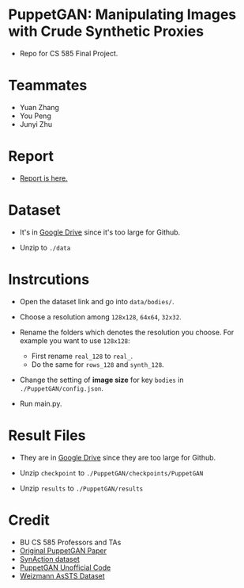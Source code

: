 # PuppetGAN: Manipulating Images with Crude Synthetic Proxies
- Repo for CS 585 Final Project.

# Teammates

- Yuan Zhang
- You Peng
- Junyi Zhu

# Report
- [Report is here.](./585_FinalReport.pdf)

# Dataset

- It's in [Google Drive](https://drive.google.com/drive/folders/1AS5Vmr8Ggk-yYsCEIc1_it67jJ8z1fqK?usp=sharing) 
since it's too large for Github.

- Unzip to ```./data```

# Instrcutions

- Open the dataset link and go into ```data/bodies/```.

- Choose a resolution among ```128x128```, ```64x64```, ```32x32```.

- Rename the folders which denotes the resolution you choose. For example you want to use ```128x128```:
    - First rename ```real_128``` to ```real_```.
    - Do the same for ```rows_128``` and ```synth_128```.
    
- Change the setting of **image size** for key ```bodies``` in ```./PuppetGAN/config.json```.

- Run main.py. 

# Result Files

- They are in [Google Drive](https://drive.google.com/drive/folders/1AS5Vmr8Ggk-yYsCEIc1_it67jJ8z1fqK?usp=sharing) 
since they are too large for Github.

- Unzip ```checkpoint``` to ```./PuppetGAN/checkpoints/PuppetGAN```
  
- Unzip ```results``` to ```./PuppetGAN/results```


# Credit
- BU CS 585 Professors and TAs
- [Original PuppetGAN Paper](https://openaccess.thecvf.com/content_ICCV_2019/papers/Usman_PuppetGAN_Cross-Domain_Image_Manipulation_by_Demonstration_ICCV_2019_paper.pdf)
- [SynAction dataset](https://arxiv.org/pdf/1812.01037.pdf)
- [PuppetGAN Unofficial Code](https://github.com/GiorgosKarantonis/PuppetGAN)
- [Weizmann AsSTS Dataset](http://www.wisdom.weizmann.ac.il/~vision/SpaceTimeActions.html)